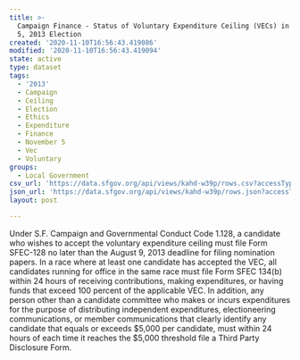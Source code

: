 ```yaml
---
title: >-
  Campaign Finance - Status of Voluntary Expenditure Ceiling (VECs) in November
  5, 2013 Election
created: '2020-11-10T16:56:43.419086'
modified: '2020-11-10T16:56:43.419094'
state: active
type: dataset
tags:
  - '2013'
  - Campaign
  - Ceiling
  - Election
  - Ethics
  - Expenditure
  - Finance
  - November 5
  - Vec
  - Voluntary
groups:
  - Local Government
csv_url: 'https://data.sfgov.org/api/views/kahd-w39p/rows.csv?accessType=DOWNLOAD'
json_url: 'https://data.sfgov.org/api/views/kahd-w39p/rows.json?accessType=DOWNLOAD'
layout: post

---
```

Under S.F. Campaign and Governmental Conduct Code 1.128, a candidate who wishes to accept the voluntary expenditure ceiling must file Form SFEC-128 no later than the August 9, 2013 deadline for filing nomination papers. In a race where at least one candidate has accepted the VEC, all candidates running for office in the same race must file Form SFEC 134(b) within 24 hours of receiving contributions, making expenditures, or having funds that exceed 100 percent of the applicable VEC. In addition, any person other than a candidate committee who makes or incurs expenditures for the purpose of distributing independent expenditures, electioneering communications, or member communications that clearly identify any candidate that equals or exceeds $5,000 per candidate, must within 24 hours of each time it reaches the $5,000 threshold file a Third Party Disclosure Form.
